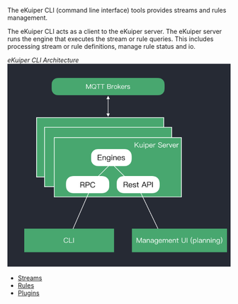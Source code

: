 The eKuiper CLI (command line interface) tools provides streams and rules management.

The eKuiper CLI acts as a client to the eKuiper server. The eKuiper server runs the engine that executes the stream or rule queries. This includes processing stream or rule definitions, manage rule status and io.

*eKuiper CLI Architecture*
![CLI Arch](./resources/arch.png)

- [Streams](streams.md)
- [Rules](rules.md)
- [Plugins](plugins.md)
